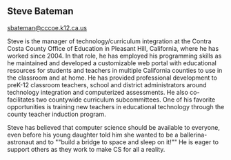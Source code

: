 ## Steve Bateman

[sbateman@cccoe.k12.ca.us](mailto:sbateman@cccoe.k12.ca.us)

Steve is the manager of technology/curriculum integration at the Contra Costa County Office of Education in Pleasant Hill, California, where he has worked since 2004.  In that role, he has employed his programming skills as he maintained and developed a customizable web portal with educational resources for students and teachers in multiple California counties to use in the classroom and at home.  He has provided professional development to preK-12 classroom teachers, school and district administrators around technology integration and computerized assessments. He also co-facilitates two countywide curriculum subcommittees. One of his favorite opportunities is training new teachers in educational technology through the county teacher induction program.

Steve has believed that computer science should be available to everyone, even before his young daughter told him she wanted to be a ballerina-astronaut and to ""build a bridge to space and sleep on it!"" He is eager to support others as they work to make CS for all a reality.
